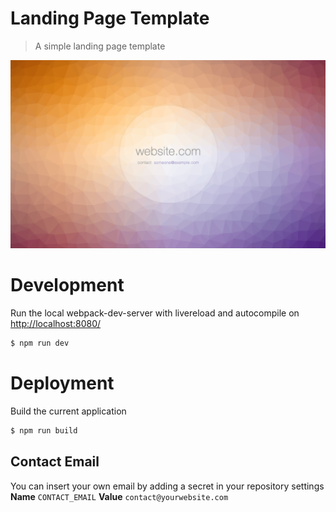 Landing Page Template
===========
> A simple landing page template

![screenshot](screenshot.png)

# Development
Run the local webpack-dev-server with livereload and autocompile on [http://localhost:8080/](http://localhost:8080/)
```sh
$ npm run dev
```
# Deployment
Build the current application
```sh
$ npm run build
```
## Contact Email
You can insert your own email by adding a secret in your repository settings
<b>Name</b>
`CONTACT_EMAIL`
<b>Value</b>
`contact@yourwebsite.com`

